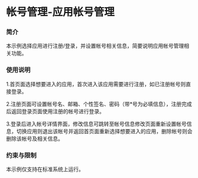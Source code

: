 # 帐号管理-应用帐号管理

### 简介

本示例选择应用进行注册/登录，并设置帐号相关信息，简要说明应用帐号管理相关功能。

### 使用说明

1.首页面选择想要进入的应用，首次进入该应用需要进行注册，如已注册帐号则直接登录。

2.注册页面可设置帐号名、邮箱、个性签名、密码（带*号为必填信息），注册完成后返回登录页面使用注册的帐号进行登录。

3.登录后进入帐号详情界面，修改信息可跳转至帐号信息修改页面重新设置帐号信息，切换应用则退出该帐号并返回首页面重新选择想要进入的应用，删除帐号则会
删除该帐号及相关信息。

### 约束与限制

本示例仅支持在标准系统上运行。